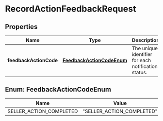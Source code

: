 # RecordActionFeedbackRequest

## Properties
Name | Type | Description | Notes
------------ | ------------- | ------------- | -------------
**feedbackActionCode** | [**FeedbackActionCodeEnum**](#FeedbackActionCodeEnum) | The unique identifier for each notification status. | 

<a name="FeedbackActionCodeEnum"></a>
## Enum: FeedbackActionCodeEnum
Name | Value
---- | -----
SELLER_ACTION_COMPLETED | &quot;SELLER_ACTION_COMPLETED&quot;
